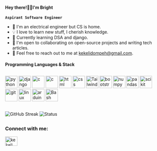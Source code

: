<!--![](https://github.com/halfrost/halfrost/blob/master/icons/header_white_.png)-->
#### Hey there!👋🏾I'm Bright

**`Aspirant Software Engineer`**
  - 📖 I'm an electrical engineer but CS is home.
  - 💡 I love to learn new stuff, I cherish knowledge.
  - 🌱 Currently learning DSA and django.
  - 🤝 I'm open to collaborating on open-source projects and writing tech articles.
  - 📮 Feel free to reach out to me at kekelidompeh@gmail.com. 
#### Programming Languages & Stack 
<h2></h2>
<p align="left">
  <img src="https://github.com/rahuldkjain/github-profile-readme-generator/blob/master/src/images/icons/ProgrammingLanguages/python.svg" alt="python" width="40" height="40"/>
  <img src="https://github.com/get-icon/geticon/raw/master/icons/django.svg" alt="django" width="40" height="40"/>
  <img src="https://github.com/rahuldkjain/github-profile-readme-generator/blob/master/src/images/icons/ProgrammingLanguages/c.svg" alt="c" width="40" height="40"/>
  <img src="https://github.com/rahuldkjain/github-profile-readme-generator/blob/master/src/images/icons/ProgrammingLanguages/cpp.svg" alt="c" width="40" height="40"/>
  <img src="https://github.com/get-icon/geticon/raw/master/icons/html-5.svg" alt="html" width="40" height="40"/>
  <img src="https://github.com/get-icon/geticon/raw/master/icons/css-3.svg" alt="css" width="40" height="40"/>
  <img src="https://github.com/get-icon/geticon/raw/master/icons/tailwindcss-icon.svg" alt="Tailwind CSS" width="40" height="40">
  <img src="https://github.com/rahuldkjain/github-profile-readme-generator/blob/master/src/images/icons/FrontendDevelopment/bootstrap.svg" alt="bootstrap" width="40" height="40"/>
  <img src="https://github.com/get-icon/geticon/raw/master/icons/numpy-icon.svg" alt="numpy" width="40" height="40"/>
  <img src="https://github.com/get-icon/geticon/raw/master/icons/pandas-icon.svg" alt="pandas" width="40" height="40"/>
  <img src="https://github.com/rahuldkjain/github-profile-readme-generator/blob/master/src/images/icons/AIML/scikit.svg" alt="scikit" width="40" height="40"/>
  <img src="https://github.com/rahuldkjain/github-profile-readme-generator/blob/master/src/images/icons/Other/git.svg" alt="git" width="40" height="40"/>
    <img src="https://github.com/rahuldkjain/github-profile-readme-generator/blob/master/src/images/icons/Other/linux.svg" alt="linux" width="40" height="40"/>
  <img src="https://github.com/rahuldkjain/github-profile-readme-generator/blob/master/src/images/icons/Other/arduino.svg" alt="arduino" width="40" height="40"/>
    <img src="https://github.com/rahuldkjain/github-profile-readme-generator/blob/master/src/images/icons/Devops/bash.svg" alt="Bash" width="40" height="40"/></p>

<h2> </h2>

![GitHub Streak](https://streak-stats.demolab.com?user=db-keli&theme=light&border_radius=4.5) 
![Status](https://github-readme-stats.vercel.app/api/top-langs/?username=db-keli&langs_count=8&layout=compact&hide=css,makefile,ruby,jupyter%20notebook,matlab,mathematica,assembly,powershell,less)

<h2> </h2>

<h3 align="left">Connect with me:</h3>
<p align="left">
<a href="https://twitter.com/_kekeliii" target="blank"><img align="center" src="https://raw.githubusercontent.com/rahuldkjain/github-profile-readme-generator/master/src/images/icons/Social/twitter.svg" alt="kekeli" height="30" width="40" /></a>
</p>
<div align="center">

